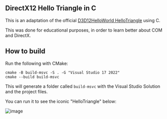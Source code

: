 ## DirectX12 Hello Triangle in C
This is an adaptation of the official [D3D12HelloWorld HelloTriangle](https://github.com/microsoft/DirectX-Graphics-Samples/tree/master/Samples/Desktop/D3D12HelloWorld/src/HelloTriangle) using C.

This was done for educational purposes, in order to learn better about COM and DirectX.

## How to build
Run the following with CMake:

```
cmake -B build-msvc -S . -G "Visual Studio 17 2022"
cmake --build build-msvc
```

This will generate a folder called `build-msvc` with the Visual Studio Solution and the project files.

You can run it to see the iconic "HelloTriangle" below:

![image](https://github.com/simstim-star/DirectX12-HelloTriangle-in-C/assets/167698401/224b0151-8987-448e-988c-113fceb65602)
